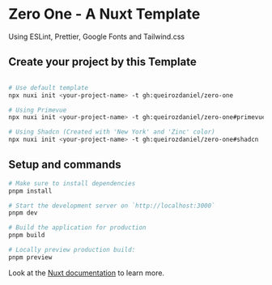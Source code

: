 # Zero One - A Nuxt Template

Using ESLint, Prettier, Google Fonts and Tailwind.css

## Create your project by this Template

```bash

# Use default template
npx nuxi init <your-project-name> -t gh:queirozdaniel/zero-one

# Using Primevue
npx nuxi init <your-project-name> -t gh:queirozdaniel/zero-one#primevue

# Using Shadcn (Created with 'New York' and 'Zinc' color)
npx nuxi init <your-project-name> -t gh:queirozdaniel/zero-one#shadcn

```

## Setup and commands

```bash
# Make sure to install dependencies
pnpm install

# Start the development server on `http://localhost:3000`
pnpm dev

# Build the application for production
pnpm build

# Locally preview production build:
pnpm preview
```

Look at the [Nuxt documentation](https://nuxt.com/docs/getting-started/introduction) to learn more.
